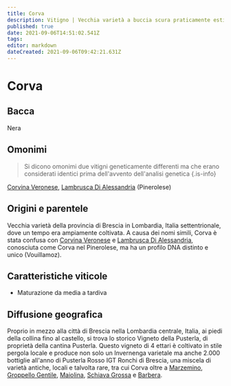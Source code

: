 ```yaml
---
title: Corva
description: Vitigno | Vecchia varietà a buccia scura praticamente estinta che sopravvive nel centro della città di Brescia
published: true
date: 2021-09-06T14:51:02.541Z
tags: 
editor: markdown
dateCreated: 2021-09-06T09:42:21.631Z
---
```


# Corva

## Bacca
Nera

## Omonimi
> Si dicono omonimi due vitigni geneticamente differenti ma che erano considerati identici prima dell'avvento dell'analisi genetica
{.is-info}

[Corvina Veronese](/vitigni/bacca-nera/corvina-veronese), [Lambrusca Di Alessandria](/vitigni/Italia/lambrusco-di-alessandria) (Pinerolese)

## Origini e parentele
Vecchia varietà della provincia di Brescia in Lombardia, Italia settentrionale, dove un tempo era ampiamente coltivata. A causa dei nomi simili, Corva è stata confusa con [Corvina Veronese](/vitigni/bacca-nera/corvina-veronese) e [Lambrusca Di Alessandria](/vitigni/Italia/lambrusco-di-alessandria), conosciuta come Corva nel Pinerolese, ma ha un profilo DNA distinto e unico (Vouillamoz).

## Caratteristiche viticole
- Maturazione da media a tardiva

## Diffusione geografica
Proprio in mezzo alla città di Brescia nella Lombardia centrale, Italia, ai piedi della collina fino al castello, si trova lo storico Vigneto della Pusterla, di proprietà della cantina Pusterla. Questo vigneto di 4 ettari è coltivato in stile pergola locale e produce non solo un Invernenga varietale ma anche 2.000 bottiglie all'anno di Pusterla Rosso IGT Ronchi di Brescia, una miscela di varietà antiche, locali e talvolta rare, tra cui Corva oltre a [Marzemino](/vitigni/Italia/marzemino), [Groppello Gentile](/vitigni/bacca-nera/groppello-gentile), [Maiolina](/vitigni/bacca-nera/maiolina), [Schiava Grossa](/vitigni/Italia/schiava-grossa) e [Barbera](/vitigni/bacca-nera/barbera).